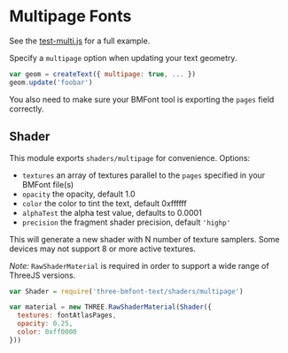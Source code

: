 # Multipage Fonts

See the [test-multi.js](https://github.com/Jam3/three-bmfont-text/blob/master/test/test-multi.js) for a full example.

Specify a `multipage` option when updating your text geometry.

```js
var geom = createText({ multipage: true, ... })
geom.update('foobar')
```

You also need to make sure your BMFont tool is exporting the `pages` field correctly.

## Shader

This module exports `shaders/multipage` for convenience. Options:

- `textures` an array of textures parallel to the `pages` specified in your BMFont file(s) 
- `opacity` the opacity, default 1.0
- `color` the color to tint the text, default 0xffffff
- `alphaTest` the alpha test value, defaults to 0.0001
- `precision` the fragment shader precision, default `'highp'`

This will generate a new shader with N number of texture samplers. Some devices may not support 8 or more active textures. 

*Note:* `RawShaderMaterial` is required in order to support a wide range of ThreeJS versions.

```js
var Shader = require('three-bmfont-text/shaders/multipage')

var material = new THREE.RawShaderMaterial(Shader({
  textures: fontAtlasPages,
  opacity: 0.25,
  color: 0xff0000
}))
```